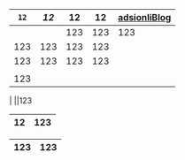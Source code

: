 `12`|*12*|**12**| 12 |[adsionliBlog](localhost:8080)
 :---: | - | - | - | - 
|||123   |123|123|123|
|123   |123|123|123|
|123   |123|123|123|
|   ||||
123|
|
||123
   
12|123
|-|-|

123| 123
:-| -
